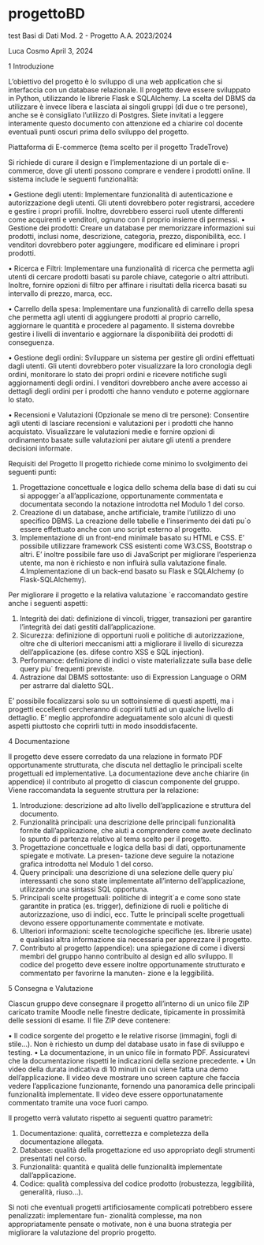 # progettoBD
test
Basi di Dati Mod. 2 - Progetto A.A. 2023/2024

Luca Cosmo April 3, 2024

1 Introduzione

L’obiettivo del progetto è lo sviluppo di una web application che si interfaccia con un database relazionale. Il progetto deve essere sviluppato in Python, utilizzando le librerie Flask e SQLAlchemy. La scelta del DBMS da utilizzare è invece libera e lasciata ai singoli gruppi (di due o tre persone), anche se è consigliato l’utilizzo di Postgres. Siete invitati a leggere interamente questo documento con attenzione ed a chiarire col docente eventuali punti oscuri prima dello sviluppo del progetto.


Piattaforma di E-commerce (tema scelto per il progetto TradeTrove)

Si richiede di curare il design e l’implementazione di un portale di e-commerce, dove gli utenti possono comprare e vendere i prodotti online. Il sistema include le seguenti funzionalità:

• Gestione degli utenti: Implementare funzionalità di autenticazione e autorizzazione degli utenti. Gli utenti dovrebbero poter registrarsi, accedere e gestire i propri profili. Inoltre, dovrebbero esserci ruoli utente differenti come acquirenti e venditori, ognuno con il proprio insieme di permessi.
• Gestione dei prodotti: Creare un database per memorizzare informazioni sui prodotti, inclusi nome, descrizione, categoria, prezzo, disponibilità, ecc. I venditori dovrebbero poter aggiungere, modificare ed eliminare i propri prodotti.

• Ricerca e Filtri: Implementare una funzionalità di ricerca che permetta agli utenti di cercare prodotti basati su parole chiave, categorie o altri attributi. Inoltre, fornire opzioni di filtro per affinare i risultati della ricerca basati su intervallo di prezzo, marca, ecc.

• Carrello della spesa: Implementare una funzionalità di carrello della spesa che permetta agli utenti di aggiungere prodotti al proprio carrello, aggiornare le quantità e procedere al pagamento. Il sistema dovrebbe gestire i livelli di inventario e aggiornare la disponibilità dei prodotti di conseguenza.

• Gestione degli ordini: Sviluppare un sistema per gestire gli ordini effettuati dagli utenti. Gli utenti dovrebbero poter visualizzare la loro cronologia degli ordini, monitorare lo stato dei propri ordini e ricevere notifiche sugli aggiornamenti degli ordini. I venditori dovrebbero anche avere accesso ai dettagli degli ordini per i prodotti che hanno venduto e poterne aggiornare lo stato.

• Recensioni e Valutazioni (Opzionale se meno di tre persone): Consentire agli utenti di lasciare recensioni e valutazioni per i prodotti che hanno acquistato. Visualizzare le valutazioni medie e fornire opzioni di ordinamento basate sulle valutazioni per aiutare gli utenti a prendere decisioni informate.


Requisiti del Progetto
Il progetto richiede come minimo lo svolgimento dei seguenti punti:

1. Progettazione concettuale e logica dello schema della base di dati su cui si appogger`a all’applicazione, opportunamente commentata e documentata secondo la notazione introdotta nel Modulo 1 del corso.
2. Creazione di un database, anche artificiale, tramite l’utilizzo di uno specifico DBMS. La creazione delle tabelle e l’inserimento dei dati pu`o essere effettuato anche con uno script esterno al progetto.
3. Implementazione di un front-end minimale basato su HTML e CSS. E’ possibile utilizzare framework CSS esistenti come W3.CSS, Bootstrap o altri. E’ inoltre possibile fare uso di JavaScript per migliorare l’esperienza utente, ma non è richiesto e non influirà sulla valutazione finale.
4.Implementazione di un back-end basato su Flask e SQLAlchemy (o Flask-SQLAlchemy).
 
Per migliorare il progetto e la relativa valutazione `e raccomandato gestire anche i seguenti aspetti:
1. Integrità dei dati: definizione di vincoli, trigger, transazioni per garantire l’integrità dei dati gestiti dall’applicazione.
2. Sicurezza: definizione di opportuni ruoli e politiche di autorizzazione, oltre che di ulteriori meccanismi atti a migliorare il livello di sicurezza dell’applicazione (es. difese contro XSS e SQL injection).
3. Performance: definizione di indici o viste materializzate sulla base delle query piu` frequenti previste.
4. Astrazione dal DBMS sottostante: uso di Expression Language o ORM per astrarre dal dialetto SQL.


E’ possibile focalizzarsi solo su un sottoinsieme di questi aspetti, ma i progetti eccellenti cercheranno di coprirli tutti ad un qualche livello di dettaglio. E’ meglio approfondire adeguatamente solo alcuni di questi aspetti piuttosto che coprirli tutti in modo insoddisfacente.

4 Documentazione

Il progetto deve essere corredato da una relazione in formato PDF opportunamente strutturata, che discuta nel dettaglio le principali scelte progettuali ed implementative. La documentazione deve anche chiarire (in appendice) il contributo al progetto di ciascun componente del gruppo. Viene raccomandata la seguente struttura per la relazione:
1. Introduzione: descrizione ad alto livello dell’applicazione e struttura del documento.
2. Funzionalità principali: una descrizione delle principali funzionalità fornite dall’applicazione, che aiuti a comprendere come avete declinato lo spunto di partenza relativo al tema scelto per il progetto.
3. Progettazione concettuale e logica della basi di dati, opportunamente spiegate e motivate. La presen- tazione deve seguire la notazione grafica introdotta nel Modulo 1 del corso.
4. Query principali: una descrizione di una selezione delle query piu` interessanti che sono state implementate all’interno dell’applicazione, utilizzando una sintassi SQL opportuna.
5. Principali scelte progettuali: politiche di integrit`a e come sono state garantite in pratica (es. trigger), definizione di ruoli e politiche di autorizzazione, uso di indici, ecc. Tutte le principali scelte progettuali devono essere opportunamente commentate e motivate.
6. Ulteriori informazioni: scelte tecnologiche specifiche (es. librerie usate) e qualsiasi altra informazione sia necessaria per apprezzare il progetto.
7. Contributo al progetto (appendice): una spiegazione di come i diversi membri del gruppo hanno contribuito al design ed allo sviluppo.
Il codice del progetto deve essere inoltre opportunamente strutturato e commentato per favorirne la manuten- zione e la leggibilità.

5 Consegna e Valutazione

Ciascun gruppo deve consegnare il progetto all’interno di un unico file ZIP caricato tramite Moodle nelle finestre dedicate, tipicamente in prossimità delle sessioni di esame. Il file ZIP deve contenere:

• Il codice sorgente del progetto e le relative risorse (immagini, fogli di stile...). Non è richiesto un dump del database usato in fase di sviluppo e testing.
• La documentazione, in un unico file in formato PDF. Assicuratevi che la documentazione rispetti le indicazioni della sezione precedente.
• Un video della durata indicativa di 10 minuti in cui viene fatta una demo dell’applicazione. Il video deve mostrare uno screen capture che faccia vedere l’applicazione funzionante, fornendo una panoramica delle principali funzionalità implementate. Il video deve essere opportunatamente commentato tramite una voce fuori campo.

Il progetto verrà valutato rispetto ai seguenti quattro parametri:

1. Documentazione: qualità, correttezza e completezza della documentazione allegata.
2. Database: qualità della progettazione ed uso appropriato degli strumenti presentati nel corso.
3. Funzionalità: quantità e qualità delle funzionalità implementate dall’applicazione.
4. Codice: qualità complessiva del codice prodotto (robustezza, leggibilità, generalità, riuso...).

Si noti che eventuali progetti artificiosamente complicati potrebbero essere penalizzati: implementare fun- zionalità complesse, ma non appropriatamente pensate o motivate, non è una buona strategia per migliorare la valutazione del proprio progetto.
